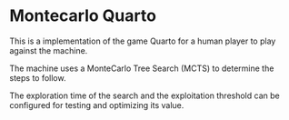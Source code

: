 # Montecarlo Quarto

This is a implementation of the game Quarto for a human player to play against the machine.

The machine uses a MonteCarlo Tree Search (MCTS) to determine the steps to follow.

The exploration time of the search and the exploitation threshold can be configured for testing and optimizing its value.